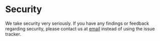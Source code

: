 # Security

We take security very seriously. If you have any findings or feedback regarding security, please contact us at
[email] instead of using the issue tracker.

[email]: mailto:opensource@van-ons.nl